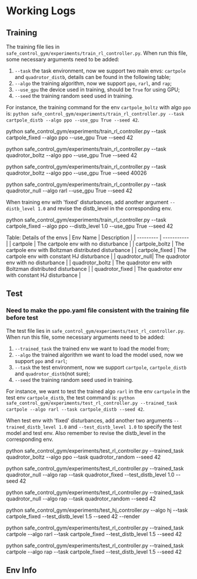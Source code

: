 # Working Logs

## Training 
The training file lies in `safe_control_gym/experiments/train_rl_controller.py`. When run this file, some necessary arguments need to be added: 
1. `--task` the task environment, now we support two main envs: `cartpole` and `quadrotor_distb`, details can be found in the following table;
2. `--algo` the training algorithm, now we support `ppo`, `rarl`, and `rap`;
3. `--use_gpu` the device used in training, should be `True` for using GPU;
4. `--seed` the training random seed used in training.

For instance, the training command for the env `cartpole_boltz` with algo `ppo` is:
`python safe_control_gym/experiments/train_rl_controller.py --task cartpole_distb --algo ppo --use_gpu True --seed 42`. 

python safe_control_gym/experiments/train_rl_controller.py --task cartpole_fixed --algo ppo --use_gpu True --seed 42

python safe_control_gym/experiments/train_rl_controller.py --task quadrotor_boltz --algo ppo --use_gpu True --seed 42

python safe_control_gym/experiments/train_rl_controller.py --task quadrotor_boltz --algo ppo --use_gpu True --seed 40026

python safe_control_gym/experiments/train_rl_controller.py --task quadrotor_null --algo rarl --use_gpu True --seed 42

When training env with 'fixed' disturbances, add another argument `--distb_level 1.0` and revise the distb_level in the corresponding env.

python safe_control_gym/experiments/train_rl_controller.py --task cartpole_fixed --algo ppo --distb_level 1.0 --use_gpu True --seed 42


Table: Details of the envs
| Env Name  | Description | 
| --------- | ----------- |
| cartpole  | The cartpole env with no disturbance |
| cartpole_boltz | The cartpole env with Boltzman distributed disturbance |
| cartpole_fixed | The cartpole env with constant HJ disturbance |
| quadrotor_null| The quadrotor env with no disturbance |
| quadrotor_boltz | The quadrotor env with Boltzman distributed disturbance |
| quadrotor_fixed | The quadrotor env with constant HJ disturbance |

## Test
### Need to make the ppo.yaml file consistent with the training file before test
The test file lies in `safe_control_gym/experiments/test_rl_controller.py`. When run this file, some necessary arguments need to be added: 
1. `--trained_task` the trained env we want to load the model from;
2. `--algo` the trained algorithm we want to load the model used, now we support `ppo` and `rarl`;
3. `--task` the test environment, now we support `cartpole`, `cartpole_distb` and `quadrotor_distb`(not sure);
4. `--seed` the training random seed used in training.

For instance, we want to test the trained algo `rarl` in the env `cartpole` in the test env `cartpole_distb`, the test command is:
`python safe_control_gym/experiments/test_rl_controller.py --trained_task cartpole --algo rarl --task cartpole_distb --seed 42`. 

When test env with 'fixed' disturbances, add another two arguments `--trained_distb_level 1.0` and `--test_distb_level 1.0` to specify the test model and test env. Also remember to revise the distb_level in the corresponding env.

python safe_control_gym/experiments/test_rl_controller.py --trained_task quadrotor_boltz --algo ppo --task quadrotor_random --seed 42

python safe_control_gym/experiments/test_rl_controller.py --trained_task quadrotor_null --algo rap --task quadrotor_fixed --test_distb_level 1.0 --seed 42

python safe_control_gym/experiments/test_rl_controller.py --trained_task quadrotor_null --algo rap --task quadrotor_random --seed 42

python safe_control_gym/experiments/test_hj_controller.py --algo hj --task cartpole_fixed --test_distb_level 1.5 --seed 42 --render

python safe_control_gym/experiments/test_rl_controller.py --trained_task cartpole --algo rarl --task cartpole_fixed --test_distb_level 1.5 --seed 42

python safe_control_gym/experiments/test_rl_controller.py --trained_task cartpole --algo rap --task cartpole_fixed --test_distb_level 1.5 --seed 42

## Env Info


